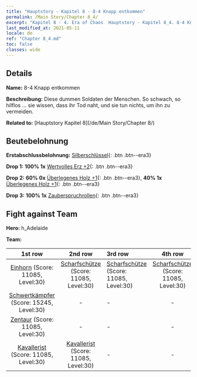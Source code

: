 ```yaml
---
title: "Hauptstory - Kapitel 8 - 8-4 Knapp entkommen"
permalink: /Main Story/Chapter 8_4/
excerpt: "Kapitel 8 - 4. Era of Chaos  Hauptstory - Kapitel 8_4. 8-4 Knapp entkommen"
last_modified_at: 2021-05-11
locale: de
ref: "Chapter 8_4.md"
toc: false
classes: wide
---
```


## Details

 **Name:** 8-4 Knapp entkommen

 **Beschreibung:** Diese dummen Soldaten der Menschen. So schwach, so hilflos ... sie wissen, dass ihr Tod naht, und sie tun nichts, um ihn zu vermeiden.

 **Related to:** [Hauptstory Kapitel 8](/de/Main Story/Chapter 8/)

## Beutebelohnung

 **Erstabschlussbelohnung:** [Silberschlüssel](/ItemsDE/con_693/){: .btn .btn--era3}

 **Drop 1:** **100% 1x** [Wertvolles Erz +2](/ItemsDE/mat_26/){: .btn .btn--era3}

 **Drop 2:** **60% 0x** [Überlegenes Holz +1](/ItemsDE/mat_20/){: .btn .btn--era3}, **40% 1x** [Überlegenes Holz +1](/ItemsDE/mat_20/){: .btn .btn--era3}

 **Drop 3:** **100% 1x** [Zauberspruchrollen](/ItemsDE/con_694/){: .btn .btn--era3}


## Fight against Team
 **Hero:** h_Adelaide

 **Team:**


  | 1st row | 2nd row | 3rd row | 4th row |
  |:----:|:----:|:----|:----:|
  | [Einhorn](/de/units/Unicorn/) (Score: 11085, Level:30)  | [Scharfschütze](/de/units/Marksman/) (Score: 11085, Level:30)  | [Scharfschütze](/de/units/Marksman/) (Score: 11085, Level:30)  | [Scharfschütze](/de/units/Marksman/) (Score: 11085, Level:30)  |
  | [Schwertkämpfer](/de/units/Swordsman/) (Score: 15245, Level:30)  | - | - | - |
  | [Zentaur](/de/units/Centaur/) (Score: 11085, Level:30)  | - | - | - |
  | [Kavallerist](/de/units/Cavalier/) (Score: 11085, Level:30)  | [Kavallerist](/de/units/Cavalier/) (Score: 11085, Level:30)  | - | - |


